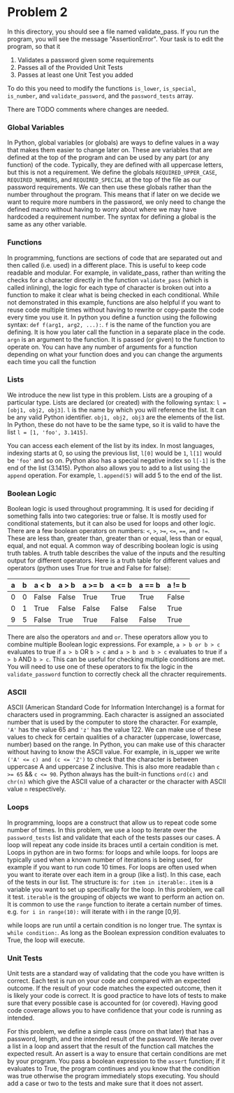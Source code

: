 # Problem 2
In this directory, you should see a file named validate_pass.
If you run the program,
you will see the message "AssertionError".
Your task is to edit the program, so that it 
1. Validates a password given some requirements
2. Passes all of the Provided Unit Tests
3. Passes at least one Unit Test you added

To do this you need to modify the functions ```is_lower```, ```is_special```, ```is_number```,
and ```validate_password```, 
and the ```password_tests``` array.

There are TODO comments where changes are needed.

### Global Variables
In Python, global variables (or globals) are ways to define values in a way that makes them easier to change
later on. These are variables that are defined at the top of the program
and can be used by any part (or any function) of the code. Typically,
they are defined with all uppercase letters, but this is not a requirement.
We define the globals  ```REQUIRED_UPPER_CASE```, ```REQUIRED_NUMBERS```,
and ```REQUIRED_SPECIAL``` at the top of the file as our password requirements.
We can then use these globals rather than the number throughout the program.
This means that if later on we decide we want to require more numbers in the password,
we only need to change the defined macro without having to worry about where we
may have hardcoded a requirement number. The syntax for defining a global is the
same as any other variable.

### Functions
In programming, functions are sections of code that are separated out and then
called (i.e. used) in a different place. This is useful to keep code readable and
modular. For example, in validate_pass, rather than writing the checks for
a character directly in the function ```validate_pass``` (which is called inlining),
the logic for each type of character is broken out into a function to make it clear
what is being checked in each conditional. While not demonstrated in this example,
functions are also helpful if you want to reuse code multiple times without having
to rewrite or copy-paste the code every time you use it. In python you define a function
using the following syntax: ```def f(arg1, arg2, ...):```. ```f``` is the name
of the function you are defining. It is how you later call the function in 
a separate place in the code. ```argn``` is an argument to the function. It is
passed (or given) to the function to operate on. You can have any number of arguments
for a function depending on what your function does and you can change
the arguments each time you call the function

### Lists
We introduce the new list type in this problem. Lists are a grouping of
a particular type.
Lists are declared (or created) with the following syntax:
```l = [obj1, obj2, obj3]```. ```l``` is the
name by which you will reference the list. It can be any valid Python identifier.
```obj1, obj2, obj3``` are the elements of the list. In Python, these do not have
to be the same type, so it is valid to have the list ```l = [1, 'foo', 3.1415]```.

You can access each element of the list by its index. In most languages,
indexing starts at 0, so using the previous list, ```l[0]``` would be ```1```,
```l[1]``` would be ```'foo'``` and so on. Python also has a special negative
index so ```l[-1]``` is the end of the list (3.1415). Python also allows you
to add to a list using the ```append``` operation. For example,
```l.append(5)``` will add 5 to the end of the list.

### Boolean Logic
Boolean logic is used throughout programming. It is used for deciding if something
falls into two categories: true or false. It is mostly used for conditional statements, but
it can also be used for loops and other logic. There are a few boolean operators on numbers:
```<```, ```>```, ```>=```, ```<=```, ```==```, and ```!=```. These are
less than, greater than, greater than or equal, less than or equal, equal, and not equal.
A common way of describing boolean logic is using truth tables. A truth table
describes the value of the inputs and the resulting output for different operators.
Here is a truth table for different values and operators (python uses True for true and False for false):

| a    | b    | a < b | a > b | a >= b | a <= b | a == b | a != b |
| ---- | ---- | ----- | ----- | ------ | ------ | ------ | ------ |
| 0    | 0    | False | False |   True | True   | True   | False  |
| 0    | 1    | True  | False |  False | False  | False  | True   |
| 9    | 5    | False |  True |   True | False  | False  | True   |

There are also the operators ```and``` and ```or```. These operators
allow you to combine multiple Boolean logic expressions. For example,
```a > b or b > c``` evaluates to true if ```a > b``` OR ```b > c``` and
```a > b and b > c``` evaluates to true if ```a > b``` AND ```b > c```. This
can be useful for checking multiple conditions are met. You will need
to use one of these operators to fix the logic in the ```validate_password```
function to correctly check all the chracter requirements.

### ASCII

ASCII (American Standard Code for Information Interchange) is a format for characters used in programming. Each character is assigned an associated number that is used by the computer to store the character. For example, ```'A'``` has the value 65 and ```'z'``` has the value 122. We can make use of these values to check for certain qualities of a character (uppercase, lowercase, number) based on the range. In Python, you can make use of this character without having to know the ASCII value. For example, in is_upper we write ```('A' <= c) and (c <= 'Z')``` to check that the character is between uppercase A and uppercase Z inclusive. This is also more readable than ```c >= 65``` && ```c <= 90```. Python always has the built-in functions ```ord(c)``` and ```chr(n)``` which give the ASCII value of a character or the character
with ASCII value ```n``` respectively.

### Loops
In programming, loops are a construct that allow us to repeat code some number of
times. In this problem, we use a loop to iterate over the ```password_tests``` list
and validate that each of the tests passes our cases. A loop will repeat any code
inside its braces until a certain condition is met. Loops in python are in two forms:
for loops and while loops. for loops are typically 
used when a known number of iterations
is being used, for example if you want to run code 10 times. For loops are often used
when you want to iterate over each item in a group (like a list).
In this case, each of the tests in our list. The structure is:
```for item in iterable:```. ```item``` is a variable
you want to set up specifically for the loop. In this problem,
we call it test. ```iterable``` is the
grouping of objects we want to perform an action on. It is common to use
the ```range``` function to iterate a certain number of times. e.g.
```for i in range(10):``` will iterate with i in the range [0,9].

while loops are run until a certain condition is no longer true.
The syntax is ```while condition:```. As long as the Boolean expression
condition evaluates to True, the loop will execute.

### Unit Tests
Unit tests are a standard way of validating that the code you have written is correct.
Each test is run on your code and compared with an expected outcome. If the result
of your code matches the expected outcome, then it is likely your code is correct. It is
good practice to have lots of tests to make sure that every possible case is
accounted for (or covered). Having good code coverage allows you to have confidence that
your code is running as intended. 

For this problem, we define a simple cass (more on that later)
that has a password, length, and the intended result of the password. We iterate over a list in
a loop and assert that the result of the function call matches the expected result. An assert is a
way to ensure that certain conditions are met by your program. You pass a boolean expression to
the ```assert``` function; if it evaluates to True, the program continues and you
know that the condition was true otherwise the program immediately stops executing.
You should add a case or two to the tests and make sure that it does not assert.
